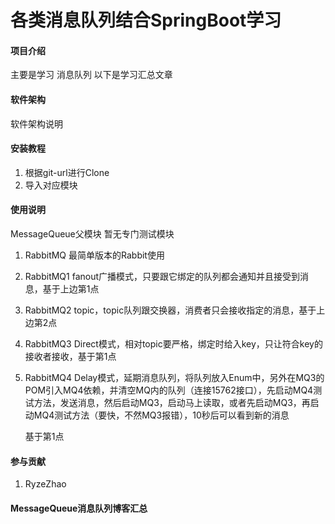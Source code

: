 # 各类消息队列结合SpringBoot学习

#### 项目介绍
主要是学习 消息队列
以下是学习汇总文章

#### 软件架构
软件架构说明


#### 安装教程

1. 根据git-url进行Clone
2. 导入对应模块

#### 使用说明
MessageQueue父模块
暂无专门测试模块


1. RabbitMQ
    最简单版本的Rabbit使用
2. RabbitMQ1
    fanout广播模式，只要跟它绑定的队列都会通知并且接受到消息，基于上边第1点
3. RabbitMQ2
    topic，topic队列跟交换器，消费者只会接收指定的消息，基于上边第2点
4. RabbitMQ3
    Direct模式，相对topic要严格，绑定时给入key，只让符合key的接收者接收，基于第1点
5. RabbitMQ4
    Delay模式，延期消息队列，将队列放入Enum中，另外在MQ3的POM引入MQ4依赖，并清空MQ内的队列（连接15762接口），先启动MQ4测试方法，发送消息，然后启动MQ3，启动马上读取，或者先启动MQ3，再启动MQ4测试方法（要快，不然MQ3报错），10秒后可以看到新的消息
    
    
    基于第1点

#### 参与贡献

1. RyzeZhao

#### MessageQueue消息队列博客汇总